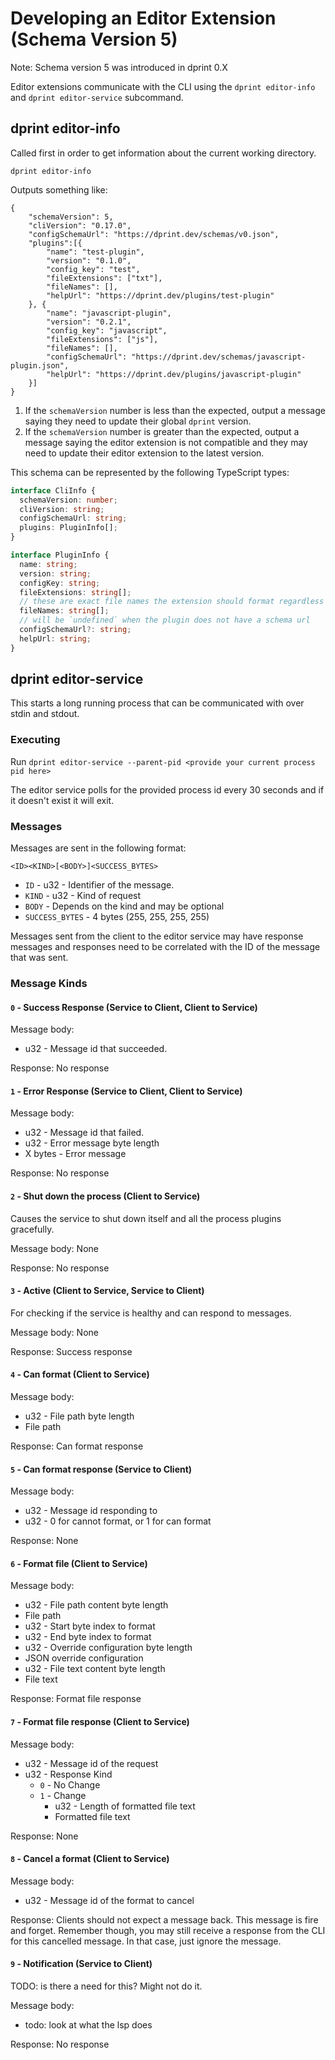 # Developing an Editor Extension (Schema Version 5)

Note: Schema version 5 was introduced in dprint 0.X

Editor extensions communicate with the CLI using the `dprint editor-info` and `dprint editor-service` subcommand.

## dprint editor-info

Called first in order to get information about the current working directory.

```
dprint editor-info
```

Outputs something like:

```
{
    "schemaVersion": 5,
    "cliVersion": "0.17.0",
    "configSchemaUrl": "https://dprint.dev/schemas/v0.json",
    "plugins":[{
        "name": "test-plugin",
        "version": "0.1.0",
        "config_key": "test",
        "fileExtensions": ["txt"],
        "fileNames": [],
        "helpUrl": "https://dprint.dev/plugins/test-plugin"
    }, {
        "name": "javascript-plugin",
        "version": "0.2.1",
        "config_key": "javascript",
        "fileExtensions": ["js"],
        "fileNames": [],
        "configSchemaUrl": "https://dprint.dev/schemas/javascript-plugin.json",
        "helpUrl": "https://dprint.dev/plugins/javascript-plugin"
    }]
}
```

1. If the `schemaVersion` number is less than the expected, output a message saying they need to update their global `dprint` version.
2. If the `schemaVersion` number is greater than the expected, output a message saying the editor extension is not compatible and they may need to update their editor extension to the latest version.

This schema can be represented by the following TypeScript types:

```ts
interface CliInfo {
  schemaVersion: number;
  cliVersion: string;
  configSchemaUrl: string;
  plugins: PluginInfo[];
}

interface PluginInfo {
  name: string;
  version: string;
  configKey: string;
  fileExtensions: string[];
  // these are exact file names the extension should format regardless of extension
  fileNames: string[];
  // will be `undefined` when the plugin does not have a schema url
  configSchemaUrl?: string;
  helpUrl: string;
}
```

## dprint editor-service

This starts a long running process that can be communicated with over stdin and stdout.

### Executing

Run `dprint editor-service --parent-pid <provide your current process pid here>`

The editor service polls for the provided process id every 30 seconds and if it doesn't exist it will exit.

### Messages

Messages are sent in the following format:

```
<ID><KIND>[<BODY>]<SUCCESS_BYTES>
```

- `ID` - u32 - Identifier of the message.
- `KIND` - u32 - Kind of request
- `BODY` - Depends on the kind and may be optional
- `SUCCESS_BYTES` - 4 bytes (255, 255, 255, 255)

Messages sent from the client to the editor service may have response messages and responses need to be correlated with the ID of the message that was sent.

### Message Kinds

#### `0` - Success Response (Service to Client, Client to Service)

Message body:

- u32 - Message id that succeeded.

Response: No response

#### `1` - Error Response (Service to Client, Client to Service)

Message body:

- u32 - Message id that failed.
- u32 - Error message byte length
- X bytes - Error message

Response: No response

#### `2` - Shut down the process (Client to Service)

Causes the service to shut down itself and all the process plugins gracefully.

Message body: None

Response: No response

#### `3` - Active (Client to Service, Service to Client)

For checking if the service is healthy and can respond to messages.

Message body: None

Response: Success response

#### `4` - Can format (Client to Service)

Message body:

- u32 - File path byte length
- File path

Response: Can format response

#### `5` - Can format response (Service to Client)

Message body:

- u32 - Message id responding to
- u32 - 0 for cannot format, or 1 for can format

Response: None

#### `6` - Format file (Client to Service)

Message body:

- u32 - File path content byte length
- File path
- u32 - Start byte index to format
- u32 - End byte index to format
- u32 - Override configuration byte length
- JSON override configuration
- u32 - File text content byte length
- File text

Response: Format file response

#### `7` - Format file response (Client to Service)

Message body:

- u32 - Message id of the request
- u32 - Response Kind
  - `0` - No Change
  - `1` - Change
    - u32 - Length of formatted file text
    - Formatted file text

Response: None

#### `8` - Cancel a format (Client to Service)

Message body:

- u32 - Message id of the format to cancel

Response: Clients should not expect a message back. This message is fire and forget. Remember though, you may still receive a response from the CLI for this cancelled message. In that case, just ignore the message.

#### `9` - Notification (Service to Client)

TODO: is there a need for this? Might not do it.

Message body:

- todo: look at what the lsp does

Response: No response
